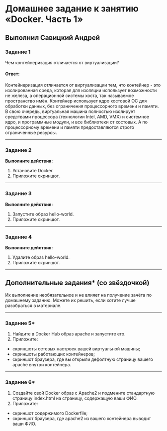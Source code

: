 # Домашнее задание к занятию «Docker. Часть 1»

## Выполнил Савицкий Андрей

### Задание 1 

Чем контейнеризация отличается от виртуализации?

#### Ответ:
Контейнеризация отличается от виртуализации тем, что контейнер - это изолированная среда, которая для изоляции использует возможности не железа, а операционной системы хоста, так называемое пространство имён. Контейнер использует ядро хостовой ОС для обработки данных, без ограничения процессорного времени и памяти. В свою очередь, виртуальная машина полностью изолирует средствами процессора (технологии Intel, AMD, VMX) и системное ядро, и программные модули, и все библиотеки от хостовых. А по процессорному времени и памяти предоставляются строго ограниченные ресурсы.  

---

### Задание 2 

**Выполните действия:**

1. Установите Docker.
1. Приложите скриншот.

---

### Задание 3

**Выполните действия:**

1. Запустите образ hello-world.
1. Приложите скриншот.

---

### Задание 4 

**Выполните действия:**

1. Удалите образ hello-world.
1. Приложите скриншот.

---

## Дополнительные задания* (со звёздочкой)

Их выполнение необязательное и не влияет на получение зачёта по домашнему заданию. Можете их решить, если хотите лучше разобраться в материале.

---

### Задание 5*

1. Найдите в Docker Hub образ apache и запустите его.
1. Приложите:
 * скриншоты сетевых настроек вашей виртуальной машины;
 * скриншоты работающих контейнеров;
 * скриншот браузера, где вы открыли дефолтную страницу вашего apache внутри контейнера.

---

### Задание 6*

1. Создайте свой Docker образ с Apache2 и подмените стандартную страницу index.html на страницу, содержащую ваши ФИО.
1. Приложите:
 * скриншот содержимого Dockerfile;
 * скриншот браузера, где apache2 из вашего контейнера выводит ваши ФИО.
